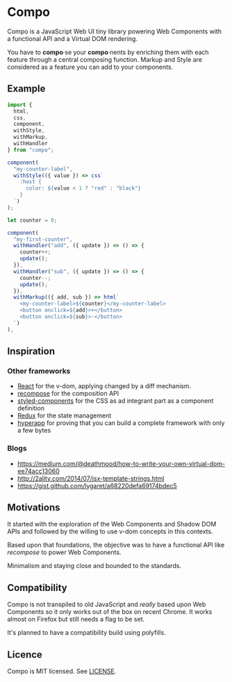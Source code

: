 # Compo

Compo is a JavaScript Web UI tiny library powering Web Components with a functional API and a Virtual DOM rendering.

You have to **compo**·se your **compo**·nents by enriching them with each feature through a central composing function. Markup and Style are considered as a feature you can add to your components.

## Example

```javascript
import {
  html,
  css,
  component,
  withStyle,
  withMarkup,
  withHandler
} from "compo";

component(
  "my-counter-label",
  withStyle(({ value }) => css`
    :host {
      color: ${value < 1 ? "red" : "black"}
    }
  `)
);

let counter = 0;

component(
  "my-first-counter",
  withHandler("add", ({ update }) => () => {
    counter++;
    update();
  }),
  withHandler("sub", ({ update }) => () => {
    counter--;
    update();
  }),
  withMarkup(({ add, sub }) => html`
    <my-counter-label>${counter}</my-counter-label>
    <button onclick=${add}>+</button>
    <button onclick=${sub}>-</button>
  `)
),
```

## Inspiration

### Other frameworks

- [React](https://reactjs.org/) for the v-dom, applying changed by a diff mechanism.
- [recompose](https://github.com/acdlite/recompose) for the composition API
- [styled-components](https://www.styled-components.com/) for the CSS as ad integrant part as a component definition
- [Redux](https://redux.js.org/) for the state management
- [hyperapp](https://github.com/hyperapp/hyperapp) for proving that you can build a complete framework with only a few bytes

### Blogs

- https://medium.com/@deathmood/how-to-write-your-own-virtual-dom-ee74acc13060
- http://2ality.com/2014/07/jsx-template-strings.html
- https://gist.github.com/lygaret/a68220defa69174bdec5

## Motivations

It started with the exploration of the Web Components and Shadow DOM APIs and followed by the willing to use v-dom concepts in this contexts.

Based upon that foundations, the objective was to have a functional API like *recompose* to power Web Components.

Minimalism and staying close and bounded to the standards.

## Compatibility

Compo is not transpiled to old JavaScript and *really* based upon Web Components so it only works out of the box on recent Chrome. It works almost on Firefox but still needs a flag to be set.

It's planned to have a compatibility build using polyfills.

## Licence

Compo is MIT licensed. See [LICENSE](./LICENSE.md).
